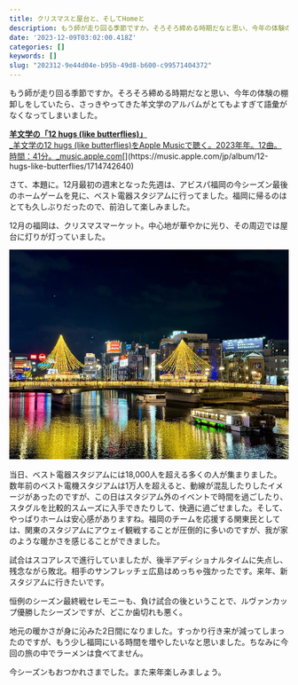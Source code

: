 ```yaml
---
title: クリスマスと屋台と、そしてHomeと
description: もう師が走り回る季節ですか。そろそろ締める時期だなと思い、今年の体験の棚卸しをしていたら、さっきやってきた羊文学のアルバムがとてもよすぎて語彙がなくなってしまいました。
date: '2023-12-09T03:02:00.418Z'
categories: []
keywords: []
slug: "202312-9e44d04e-b95b-49d8-b600-c99571404372"
---
```

もう師が走り回る季節ですか。そろそろ締める時期だなと思い、今年の体験の棚卸しをしていたら、さっきやってきた羊文学のアルバムがとてもよすぎて語彙がなくなってしまいました。

[**羊文学の「12 hugs (like butterflies)」**  
_羊文学の12 hugs (like butterflies)をApple Musicで聴く。2023年年。12曲。時間：41分。_music.apple.com](https://music.apple.com/jp/album/12-hugs-like-butterflies/1714742640 "https://music.apple.com/jp/album/12-hugs-like-butterflies/1714742640")[](https://music.apple.com/jp/album/12-hugs-like-butterflies/1714742640)

さて、本題に。12月最初の週末となった先週は、アビスパ福岡の今シーズン最後のホームゲームを見に、ベスト電器スタジアムに行ってました。福岡に帰るのはとても久しぶりだったので、前泊して楽しみました。

12月の福岡は、クリスマスマーケット。中心地が華やかに光り、その周辺では屋台に灯りが灯っていました。

![](1__KqrxwUGhsD5L__yqxC9AnCA.jpeg)

当日、ベスト電器スタジアムには18,000人を超える多くの人が集まりました。数年前のベスト電機スタジアムは1万人を超えると、動線が混乱したりしたイメージがあったのですが、この日はスタジアム外のイベントで時間を過ごしたり、スタグルを比較的スムーズに入手できたりして、快適に過ごせました。そして、やっぱりホームは安心感がありますね。福岡のチームを応援する関東民としては、関東のスタジアムにアウェイ観戦することが圧倒的に多いのですが、我が家のような暖かさを感じることができました。

試合はスコアレスで進行していましたが、後半アディショナルタイムに失点し、残念ながら敗北。相手のサンフレッチェ広島はめっちゃ強かったです。来年、新スタジアムに行きたいです。

恒例のシーズン最終戦セレモニーも、負け試合の後ということで、ルヴァンカップ優勝したシーズンですが、どこか歯切れも悪く。

地元の暖かさが身に沁みた2日間になりました。すっかり行き来が減ってしまったのですが、もう少し福岡にいる時間を増やしたいなと思いました。ちなみに今回の旅の中でラーメンは食べてません。

今シーズンもおつかれさまでした。また来年楽しみましょう。